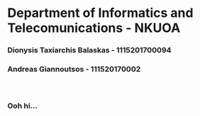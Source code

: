 
<h1>Department of Informatics and Telecomunications - NKUOA</h1>

<h3>Dionysis Taxiarchis Balaskas - 1115201700094<h3>
<h3>Andreas Giannoutsos - 111520170002<h3>
<br>
<br>
Ooh hi...

